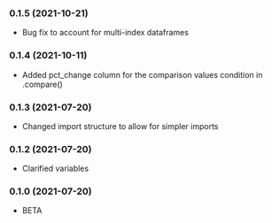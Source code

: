 ### 0.1.5 (2021-10-21)
 - Bug fix to account for multi-index dataframes
 
 ### 0.1.4 (2021-10-11)
 - Added pct_change column for the comparison values condition in .compare()

### 0.1.3 (2021-07-20)
 - Changed import structure to allow for simpler imports

### 0.1.2 (2021-07-20)
 - Clarified variables

### 0.1.0 (2021-07-20)
 - BETA
